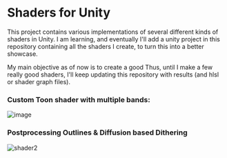 # Shaders for Unity
This project contains various implementations of several different kinds of shaders in Unity. I am learning, and eventually I'll add a unity project in this repository containing all the shaders I create, to turn this into a better showcase. 

My main objective as of now is to create a good 
Thus, until I make a few really good shaders, I'll keep updating this repository with results (and hlsl or shader graph files). 

### Custom Toon shader with multiple bands:

![image](https://github.com/PrateekTh/shader-showcase/assets/57175545/beb54e89-93aa-4f33-a199-3f16f2508ddf)

### Postprocessing Outlines & Diffusion based Dithering
![shader2](https://github.com/PrateekTh/shader-showcase/assets/57175545/0f2fb719-a267-4b77-99cd-536d94fbc1b5)
